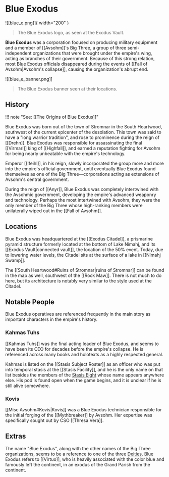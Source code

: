 # Blue Exodus

![[blue_e.png]]{ width="200" }
> The Blue Exodus logo, as seen at the Exodus Vault.

**Blue Exodus** was a corporation focused on producing military equipment and a member of [[Avsohm]]'s Big Three, a group of three semi-independent organizations that were brought under the empire's wing, acting as branches of their government. Because of this strong relation, most Blue Exodus officials disappeared during the events of [[Fall of Avsohm|Avsohm's collapse]], causing the organization's abrupt end.

![[blue_e_banner.png]]
> The Blue Exodus banner seen at their locations.

## History

!!! note "See: [[The Origins of Blue Exodus]]"

Blue Exodus was born out of the town of Stromnar in the South Heartwood, southwest of the current epicenter of the desolation. This town was said to have a "long warrior tradition", and rose to prominence during the reign of [[Drehn]]. Blue Exodus was responsible for assassinating the final [[Virmari]] king of [[Highfall]], and earned a reputation fighting for Avsohm for being nearly unbeatable with the empire's technology. 

Emperor [[Ifeihl]], in his reign, slowly incorporated the group more and more into the empire's official government, until eventually Blue Exodus found themselves as one of the Big Three—corporations acting as extensions of Avsohm's central government.

During the reign of [[Anyr]], Blue Exodus was completely intertwined with the Avsohmic government, developing the empire's advanced weaponry and technology. Perhaps the most intertwined with Avsohm, they were the only member of the Big Three whose high-ranking members were unilaterally wiped out in the [[Fall of Avsohm]].

## Locations

Blue Exodus was headquartered at the [[Exodus Citadel]], a prismarine pyramid structure formerly located at the bottom of Lake Nimahj, and its [[Exodus Vault|connected vault]], the location of the 50% event. Today, due to lowering water levels, the Citadel sits at the surface of a lake in [[Nimahj Swamp]].

The [[South Heartwood#Ruins of Stromnar|ruins of Stromnar]] can be found in the map as well, southwest of the [[Rock Maw]]. There is not much to do here, but its architecture is notably very similar to the style used at the Citadel.

## Notable People

Blue Exodus operatives are referenced frequently in the main story as important characters in the empire's history. 

### Kahmas Tuhs

[[Kahmas Tuhs]] was the final acting leader of Blue Exodus, and seems to have been its CEO for decades before the empire's collapse. He is referenced across many books and holotexts as a highly respected general.

Kahmas is listed on the [[Stasis Subject Roster]] as an officer who was put into temporal stasis at the [[Stasis Facility]], and he is the only name on that list besides the members of the [Stasis Eight](/Lore/Historical_Figures/Avsohm/Stasis_Eight/) whose name appears anywhere else. His pod is found open when the game begins, and it is unclear if he is still alive somewhere.

### Kovis

[[Misc Avsohm#Kovis|Kovis]] was a Blue Exodus technician responsible for the initial forging of the [[Mythbreaker]] by Avsohm. Her expertise was specifically sought out by CSO [[Thresa Vera]].

## Extras

The name "Blue Exodus", along with the other names of the Big Three organizations, seems to be a reference to one of the three [Deities](/Lore/Higher_Beings/Deities/). Blue Exodus refers to [[Virtuo]], who is heavily associated with the color blue and famously left the continent, in an exodus of the Grand Parish from the continent.
